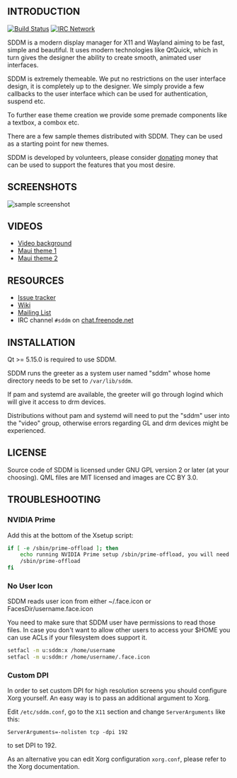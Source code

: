 ## INTRODUCTION

[![Build Status](https://travis-ci.org/sddm/sddm.svg?branch=master)](https://travis-ci.org/sddm/sddm)
[![IRC Network](https://img.shields.io/badge/irc-freenode-blue.svg "IRC Freenode")](https://webchat.freenode.net/?channels=sddm)

SDDM is a modern display manager for X11 and Wayland aiming to be fast, simple and beautiful.
It uses modern technologies like QtQuick, which in turn gives the designer the ability to
create smooth, animated user interfaces.

SDDM is extremely themeable. We put no restrictions on the user interface design,
it is completely up to the designer. We simply provide a few callbacks to the user interface
which can be used for authentication, suspend etc.

To further ease theme creation we provide some premade components like a textbox,
a combox etc.

There are a few sample themes distributed with SDDM.
They can be used as a starting point for new themes.

SDDM is developed by volunteers, please consider [donating](https://www.bountysource.com/teams/sddm)
money that can be used to support the features that you most desire.

## SCREENSHOTS

![sample screenshot](https://raw.github.com/sddm/sddm/master/src/greeter/theme/maui.jpg)

## VIDEOS

* [Video background](https://www.youtube.com/watch?v=kKwz2FQcE3c)
* [Maui theme 1](https://www.youtube.com/watch?v=-0d1wkcU9DU)
* [Maui theme 2](https://www.youtube.com/watch?v=dJ28mrOeuNA)

## RESOURCES

* [Issue tracker](https://github.com/sddm/sddm/issues)
* [Wiki](https://github.com/sddm/sddm/wiki)
* [Mailing List](https://groups.google.com/group/sddm-devel)
* IRC channel `#sddm` on [chat.freenode.net](https://webchat.freenode.net?channels=sddm)

## INSTALLATION

Qt >= 5.15.0 is required to use SDDM.

SDDM runs the greeter as a system user named "sddm" whose home directory needs
to be set to `/var/lib/sddm`.

If pam and systemd are available, the greeter will go through logind
which will give it access to drm devices.

Distributions without pam and systemd will need to put the "sddm" user
into the "video" group, otherwise errors regarding GL and drm devices
might be experienced.

## LICENSE

Source code of SDDM is licensed under GNU GPL version 2 or later (at your choosing).
QML files are MIT licensed and images are CC BY 3.0.

## TROUBLESHOOTING

### NVIDIA Prime

Add this at the bottom of the Xsetup script:

```sh
if [ -e /sbin/prime-offload ]; then
    echo running NVIDIA Prime setup /sbin/prime-offload, you will need to manually run /sbin/prime-switch to shut down
    /sbin/prime-offload
fi
```

### No User Icon

SDDM reads user icon from either ~/.face.icon or FacesDir/username.face.icon

You need to make sure that SDDM user have permissions to read those files.
In case you don't want to allow other users to access your $HOME you can use
ACLs if your filesystem does support it.

```sh
setfacl -m u:sddm:x /home/username
setfacl -m u:sddm:r /home/username/.face.icon
```

### Custom DPI

In order to set custom DPI for high resolution screens you should configure
Xorg yourself.  An easy way is to pass an additional argument to Xorg.

Edit ``/etc/sddm.conf``, go to the ``X11`` section and change ``ServerArguments`` like this:

```
ServerArguments=-nolisten tcp -dpi 192
```

to set DPI to 192.

As an alternative you can edit Xorg configuration ``xorg.conf``, please refer to the
Xorg documentation.
